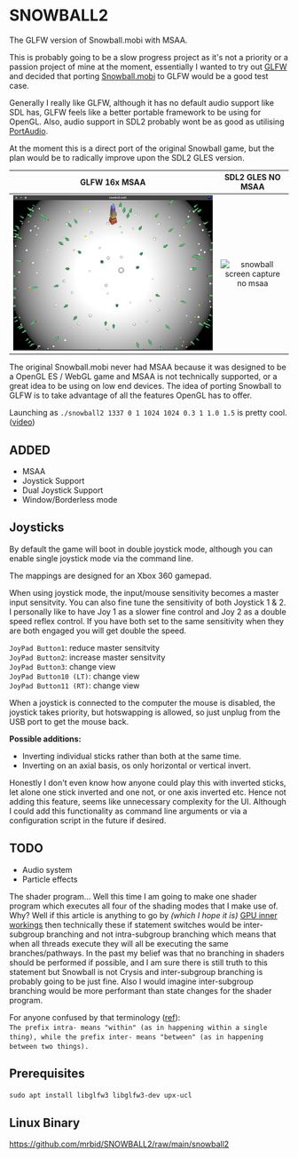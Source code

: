 # SNOWBALL2
The GLFW version of Snowball.mobi with MSAA.

This is probably going to be a slow progress project as it's not a priority or a passion project of mine at the moment, essentially I wanted to try out [GLFW](https://www.glfw.org/) and decided that porting [Snowball.mobi](https://github.com/mrbid/Snowball.mobi) to GLFW would be a good test case.

Generally I really like GLFW, although it has no default audio support like SDL has, GLFW feels like a better portable framework to be using for OpenGL. Also, audio support in SDL2 probably wont be as good as utilising [PortAudio](http://www.portaudio.com/).

At the moment this is a direct port of the original Snowball game, but the plan would be to radically improve upon the SDL2 GLES version.

GLFW 16x MSAA | SDL2 GLES NO MSAA
:-------------------------:|:-------------------------:
![snowball screen capture 16x msaa](screenshot.png) | ![snowball screen capture no msaa](https://dashboard.snapcraft.io/site_media/appmedia/2021/09/Screenshot_2021-09-26_11-15-10.png)

The original Snowball.mobi never had MSAA because it was designed to be a OpenGL ES / WebGL game and MSAA is not technically supported, or a great idea to be using on low end devices. The idea of porting Snowball to GLFW is to take advantage of all the features OpenGL has to offer.

Launching as `./snowball2 1337 0 1 1024 1024 0.3 1 1.0 1.5` is pretty cool. ([video](https://youtu.be/n424i-7_4Zw))

## ADDED
- MSAA
- Joystick Support
- Dual Joystick Support
- Window/Borderless mode

## Joysticks
By default the game will boot in double joystick mode, although you can enable single joystick mode via the command line.

The mappings are designed for an Xbox 360 gamepad.

When using joystick mode, the input/mouse sensitivity becomes a master input sensitvity. You can also fine tune the sensitivity of both Joystick 1 & 2. I personally like to have Joy 1 as a slower fine control and Joy 2 as a double speed reflex control. If you have both set to the same sensitivity when they are both engaged you will get double the speed.

`JoyPad Button1`: reduce master sensitvity<br>
`JoyPad Button2`: increase master sensitvity<br>
`JoyPad Button3`: change view<br>
`JoyPad Button10 (LT)`: change view<br>
`JoyPad Button11 (RT)`: change view

When a joystick is connected to the computer the mouse is disabled, the joystick takes priority, but hotswapping is allowed, so just unplug from the USB port to get the mouse back.

**Possible additions:**
- Inverting individual sticks rather than both at the same time.
- Inverting on an axial basis, os only horizontal or vertical invert.

Honestly I don't even know how anyone could play this with inverted sticks, let alone one stick inverted and one not, or one axis inverted etc. Hence not adding this feature, seems like unnecessary complexity for the UI. Although I could add this functionality as command line arguments or via a configuration script in the future if desired.

## TODO
- Audio system
- Particle effects

The shader program... Well this time I am going to make one shader program which executes all four of the shading modes that I make use of. Why? Well if this article is anything to go by _(which I hope it is)_ [GPU inner workings](https://vksegfault.github.io/posts/gentle-intro-gpu-inner-workings/) then technically these if statement switches would be inter-subgroup branching and not intra-subgroup branching which means that when all threads execute they will all be executing the same branches/pathways. In the past my belief was that no branching in shaders should be performed if possible, and I am sure there is still truth to this statement but Snowball is not Crysis and inter-subgroup branching is probably going to be just fine. Also I would imagine inter-subgroup branching would be more performant than state changes for the shader program.

For anyone confused by that terminology ([ref](https://www.merriam-webster.com/words-at-play/intra-and-inter-usage)):<br>
`The prefix intra- means "within" (as in happening within a single thing), while the prefix inter- means "between" (as in happening between two things).`

## Prerequisites
`sudo apt install libglfw3 libglfw3-dev upx-ucl`

## Linux Binary
https://github.com/mrbid/SNOWBALL2/raw/main/snowball2
